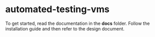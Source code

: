 # automated-testing-vms

To get started, read the documentation in the **docs** folder.
Follow the installation guide and then refer to the design document.

